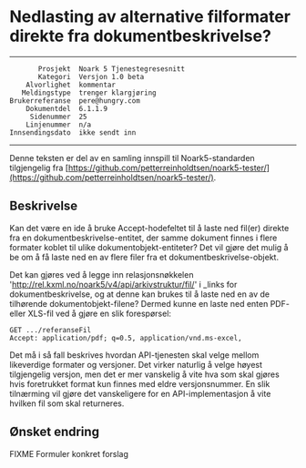 Nedlasting av alternative filformater direkte fra dokumentbeskrivelse?
======================================================================

 ------------------  ---------------------------------
           Prosjekt  Noark 5 Tjenestegresesnitt
           Kategori  Versjon 1.0 beta
        Alvorlighet  kommentar
       Meldingstype  trenger klargjøring
    Brukerreferanse  pere@hungry.com
        Dokumentdel  6.1.1.9
         Sidenummer  25
        Linjenummer  n/a
    Innsendingsdato  ikke sendt inn
 ------------------  ---------------------------------

Denne teksten er del av en samling innspill til Noark5-standarden
tilgjengelig fra [https://github.com/petterreinholdtsen/noark5-tester/](https://github.com/petterreinholdtsen/noark5-tester/).

Beskrivelse
-----------

Kan det være en ide å bruke Accept-hodefeltet til å laste ned fil(er)
direkte fra en dokumentbeskrivelse-entitet, der samme dokument finnes
i flere formater koblet til ulike dokumentobjekt-entiteter?  Det vil
gjøre det mulig å be om å få laste ned en av flere filer fra et
dokumentbeskrivelse-objekt.

Det kan gjøres ved å legge inn relasjonsnøkkelen
'http://rel.kxml.no/noark5/v4/api/arkivstruktur/fil/' i \_links for
dokumentbeskrivelse, og at denne kan brukes til å laste ned en av de
tilhørende dokumentobjekt-filene?  Dermed kunne en laste ned enten
PDF- eller XLS-fil ved å gjøre en slik forespørsel:

```
GET .../referanseFil
Accept: application/pdf; q=0.5, application/vnd.ms-excel,
```

Det må i så fall beskrives hvordan API-tjenesten skal velge mellom
likeverdige formater og versjoner.  Det virker naturlig å velge høyest
tilgjengelig versjon, men det er mer vanskelig å vite hva som skal
gjøres hvis foretrukket format kun finnes med eldre versjonsnummer.
En slik tilnærming vil gjøre det vanskeligere for en
API-implementasjon å vite hvilken fil som skal returneres.

Ønsket endring
--------------

FIXME Formuler konkret forslag
